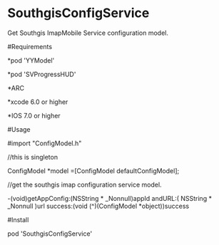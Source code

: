 # SouthgisConfigService
Get Southgis ImapMobile Service configuration model.

#Requirements

  *pod 'YYModel'
  
  *pod 'SVProgressHUD'

  *ARC 

  *xcode 6.0 or higher

  *IOS 7.0 or higher


#Usage

  #import "ConfigModel.h"
  
  //this is singleton
  
  ConfigModel *model =[ConfigModel defaultConfigModel];
  
  //get the southgis imap configuration service model.
  
  -(void)getAppConfig:(NSString * _Nonnull)appId andURL:( NSString * _Nonnull )url success:(void (^)(ConfigModel *object))success
  
#Install 

  pod 'SouthgisConfigService'


